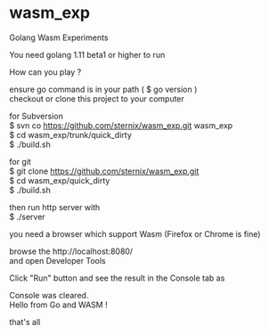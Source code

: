 # wasm_exp
Golang Wasm Experiments

You need golang 1.11 beta1 or higher to run

How can you play ?

ensure go command is in your path ( $ go version )  
checkout or clone this project to your computer  

for Subversion  
$ svn co https://github.com/sternix/wasm_exp.git wasm_exp  
$ cd wasm_exp/trunk/quick_dirty  
$ ./build.sh  

for git  
$ git clone https://github.com/sternix/wasm_exp.git  
$ cd wasm_exp/quick_dirty  
$ ./build.sh  

then run http server with  
$ ./server  

you need a browser which support Wasm (Firefox or Chrome is fine)  

browse the http://localhost:8080/  
and open Developer Tools  

Click "Run" button and see the result in the Console tab as  

Console was cleared.  
Hello from Go and WASM !  

that's all
